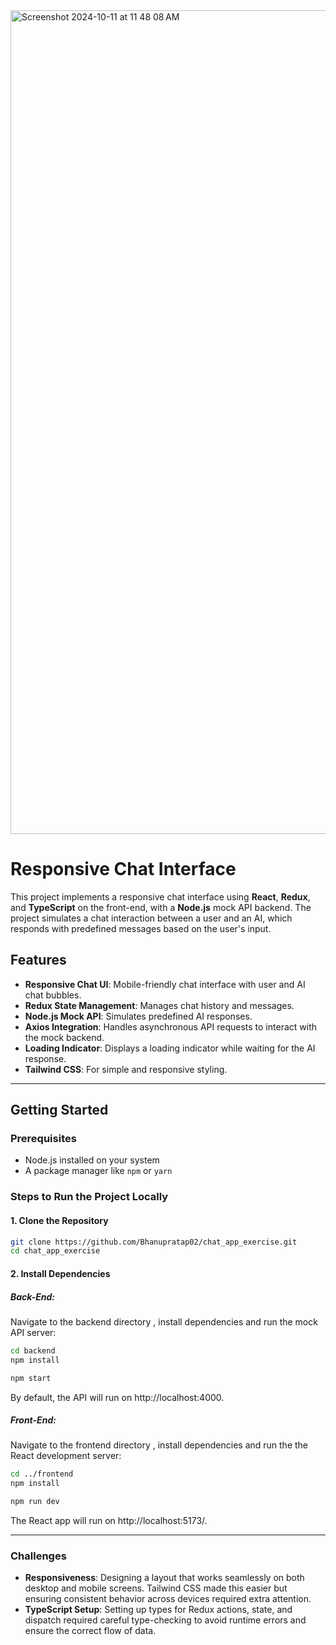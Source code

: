 <img width="1318" alt="Screenshot 2024-10-11 at 11 48 08 AM" src="https://github.com/user-attachments/assets/7c9ab6e1-8bfb-4bc2-a5df-4da57fc28eaf">

# Responsive Chat Interface

This project implements a responsive chat interface using **React**, **Redux**, and **TypeScript** on the front-end, with a **Node.js** mock API backend. The project simulates a chat interaction between a user and an AI, which responds with predefined messages based on the user's input.

## Features
- **Responsive Chat UI**: Mobile-friendly chat interface with user and AI chat bubbles.
- **Redux State Management**: Manages chat history and messages.
- **Node.js Mock API**: Simulates predefined AI responses.
- **Axios Integration**: Handles asynchronous API requests to interact with the mock backend.
- **Loading Indicator**: Displays a loading indicator while waiting for the AI response.
- **Tailwind CSS**: For simple and responsive styling.
  
---

## Getting Started

### Prerequisites

- Node.js installed on your system
- A package manager like `npm` or `yarn`

### Steps to Run the Project Locally

#### 1. Clone the Repository

```bash
git clone https://github.com/Bhanupratap02/chat_app_exercise.git
cd chat_app_exercise
```

#### 2. Install Dependencies
##### Back-End:
Navigate to the backend directory , install dependencies and run the mock API server:

```bash
cd backend
npm install
```

```bash
npm start
```

By default, the API will run on http://localhost:4000.



##### Front-End:
Navigate to the frontend directory , install dependencies and run the the React development server:

```bash
cd ../frontend
npm install
```


```bash
npm run dev
```
The React app will run on http://localhost:5173/.

---

### Challenges
- **Responsiveness**: Designing a layout that works seamlessly on both desktop and mobile screens. Tailwind CSS made this easier but ensuring consistent behavior across devices required extra attention.
- **TypeScript Setup**: Setting up types for Redux actions, state, and dispatch required careful type-checking to avoid runtime errors and ensure the correct flow of data.
